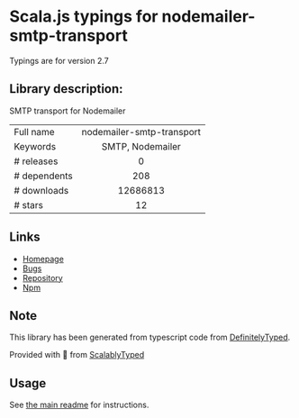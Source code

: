 
# Scala.js typings for nodemailer-smtp-transport

Typings are for version 2.7

## Library description:
SMTP transport for Nodemailer

|                    |                 |
| ------------------ | :-------------: |
| Full name          | nodemailer-smtp-transport |
| Keywords           | SMTP, Nodemailer |
| # releases         | 0 |
| # dependents       | 208 |
| # downloads        | 12686813 |
| # stars            | 12 |

## Links
- [Homepage](http://github.com/andris9/nodemailer-smtp-transport)
- [Bugs](https://github.com/andris9/nodemailer-smtp-transport/issues)
- [Repository](https://github.com/andris9/nodemailer-smtp-transport)
- [Npm](https://www.npmjs.com/package/nodemailer-smtp-transport)
    


## Note
This library has been generated from typescript code from [DefinitelyTyped](https://definitelytyped.org).

Provided with :purple_heart: from [ScalablyTyped](https://github.com/oyvindberg/ScalablyTyped)

## Usage
See [the main readme](../../readme.md) for instructions.


